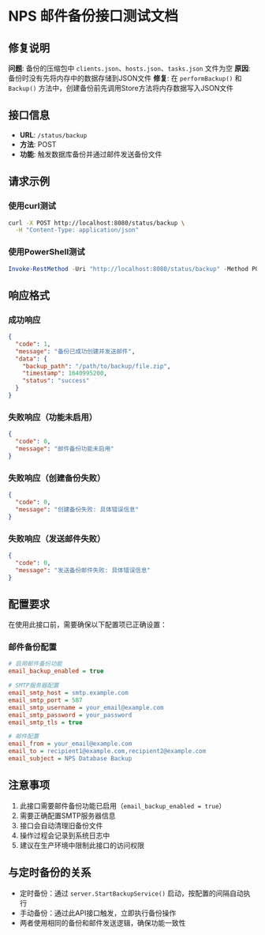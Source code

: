 # NPS 邮件备份接口测试文档

## 修复说明
**问题**: 备份的压缩包中 `clients.json`、`hosts.json`、`tasks.json` 文件为空
**原因**: 备份时没有先将内存中的数据存储到JSON文件
**修复**: 在 `performBackup()` 和 `Backup()` 方法中，创建备份前先调用Store方法将内存数据写入JSON文件

## 接口信息
- **URL**: `/status/backup`
- **方法**: POST
- **功能**: 触发数据库备份并通过邮件发送备份文件

## 请求示例

### 使用curl测试
```bash
curl -X POST http://localhost:8080/status/backup \
  -H "Content-Type: application/json"
```

### 使用PowerShell测试
```powershell
Invoke-RestMethod -Uri "http://localhost:8080/status/backup" -Method POST -ContentType "application/json"
```

## 响应格式

### 成功响应
```json
{
  "code": 1,
  "message": "备份已成功创建并发送邮件",
  "data": {
    "backup_path": "/path/to/backup/file.zip",
    "timestamp": 1640995200,
    "status": "success"
  }
}
```

### 失败响应（功能未启用）
```json
{
  "code": 0,
  "message": "邮件备份功能未启用"
}
```

### 失败响应（创建备份失败）
```json
{
  "code": 0,
  "message": "创建备份失败: 具体错误信息"
}
```

### 失败响应（发送邮件失败）
```json
{
  "code": 0,
  "message": "发送备份邮件失败: 具体错误信息"
}
```

## 配置要求

在使用此接口前，需要确保以下配置项已正确设置：

### 邮件备份配置
```ini
# 启用邮件备份功能
email_backup_enabled = true

# SMTP服务器配置
email_smtp_host = smtp.example.com
email_smtp_port = 587
email_smtp_username = your_email@example.com
email_smtp_password = your_password
email_smtp_tls = true

# 邮件配置
email_from = your_email@example.com
email_to = recipient1@example.com,recipient2@example.com
email_subject = NPS Database Backup
```

## 注意事项

1. 此接口需要邮件备份功能已启用（`email_backup_enabled = true`）
2. 需要正确配置SMTP服务器信息
3. 接口会自动清理旧备份文件
4. 操作过程会记录到系统日志中
5. 建议在生产环境中限制此接口的访问权限

## 与定时备份的关系

- 定时备份：通过 `server.StartBackupService()` 启动，按配置的间隔自动执行
- 手动备份：通过此API接口触发，立即执行备份操作
- 两者使用相同的备份和邮件发送逻辑，确保功能一致性